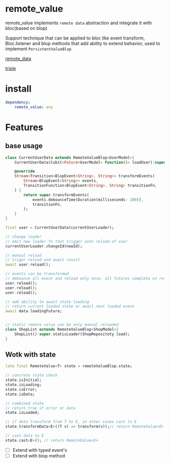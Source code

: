 # remote_value

remote_value implements `remote data` abstraction and integrate it with bloc(based on blop)

Support technique that can be applied to bloc like event transform, Bloc.listener
and blop methods that add ability to extend behavior, used to implement `PersistentValueBlop`

[remote_data](https://pub.dev/packages/remote_data)

[triple](https://pub.dev/packages/triple)

# install

```yaml
dependency: 
    remote_value: any
```

# Features

## base usage
```dart
class CurrentUserData extends RemoteValueBlop<UserModel>{
    CurrentUserData(Cubit<Future<UserModel> Function()> loadUser):super(loadUser);

    @override
    Stream<Transition<BlopEvent<String>, String>> transformEvents(
        Stream<BlopEvent<String>> events,
        TransitionFunction<BlopEvent<String>, String> transitionFn,
    ) {
        return super.transformEvents(
            events.debounceTime(Duration(milliseconds: 100)),
            transitionFn,
        );
    }
}

final user = CurrentUserData(currentUserLoader);

// change loader
// emit new loader fn that trigger auto reload of user
currentUserLoader.changeId(newId); 

// manual reload
// triger reload and await result
await user.reload(); 

// events can be transformed 
// debounce all event and reload only once, all futures complete on reload
user.reload();
user.reload();
user.reload();

// add ability to await state loading
// return current loaded state or await next loaded event
await data.loadingFuture;


// static remote value can be only manual reloaded
class ShopList extends RemoteValueBlop<ShopModel>{
    ShopList():super.staticLoader(ShopRepositoty.load);
}
```


## Wotk with state 
```dart
late final RemoteValue<T> state = remoteValueBlop.state;

// concrete state check
state.isInitial;
state.isLoading;
state.isError;
state.isData;

// combined state
// return true if error or data
state.isLoaded;

// if data transform from T to E, in other cases cast to E
state.transformData<E>((T v) => transform(v));// return RemoteValue<E>

// cast data to E
state.cast<E>(); // return RemoteValue<E>
```

- [ ] Extend with typed event's
- [ ] Extend with blop method
